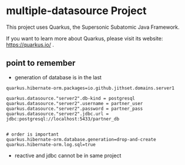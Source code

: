 # multiple-datasource Project

This project uses Quarkus, the Supersonic Subatomic Java Framework.

If you want to learn more about Quarkus, please visit its website: https://quarkus.io/ .

## point to remember

* generation of database is in the last

```properties
quarkus.hibernate-orm.packages=io.github.jithset.domains.server1

quarkus.datasource."server2".db-kind = postgresql
quarkus.datasource."server2".username = partner_user
quarkus.datasource."server2".password = partner_pass
quarkus.datasource."server2".jdbc.url = jdbc:postgresql://localhost:5433/partner_db


# order is important
quarkus.hibernate-orm.database.generation=drop-and-create
quarkus.hibernate-orm.log.sql=true
```
* reactive and jdbc cannot be in same project 